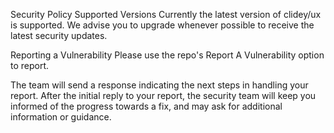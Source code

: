 Security Policy
Supported Versions
Currently the latest version of clidey/ux is supported. We advise you to upgrade whenever possible to receive the latest security updates.

Reporting a Vulnerability
Please use the repo's Report A Vulnerability option to report.

The team will send a response indicating the next steps in handling your report. After the initial reply to your report, the security team will keep you informed of the progress towards a fix, and may ask for additional information or guidance.
